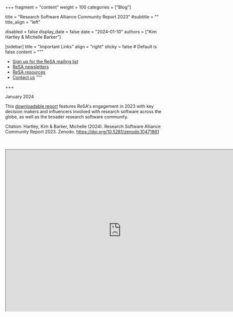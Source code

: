 +++
fragment = "content"
weight = 100
categories = ["Blog"]

title = "Research Software Alliance Community Report 2023"
#subtitle = ""
title_align = "left"

disabled = false
display_date = false
date = "2024-01-10"
authors = ["Kim Hartley & Michelle Barker"]

[sidebar]
  title = "Important Links"
  align = "right"
  sticky = false # Default is false
  content = """
  * [Sign up for the ReSA mailing list](https://landing.mailerlite.com/webforms/landing/i5e1h2)
  * [ReSA newsletters](/news)
  * [ReSA resources](/resa-resources)
  * [Contact us](/contact)
  """

+++

January 2024


This [downloadable report](https://zenodo.org/records/10471861) features ReSA's engagement in 2023 with key decision makers and influencers involved with research software across the globe, as well as the broader research software community.

Citation: Hartley, Kim & Barker, Michelle (2024). Research Software Alliance Community Report 2023. Zenodo. https://doi.org/10.5281/zenodo.10471861

<br/>
<br/>
<iframe src="https://drive.google.com/file/d/1rIGNZMe3d6VxnlgqVPU5Zc61ODDLaJnE/view?usp=drive_link" width="740" height="520" allow="autoplay"></iframe>

